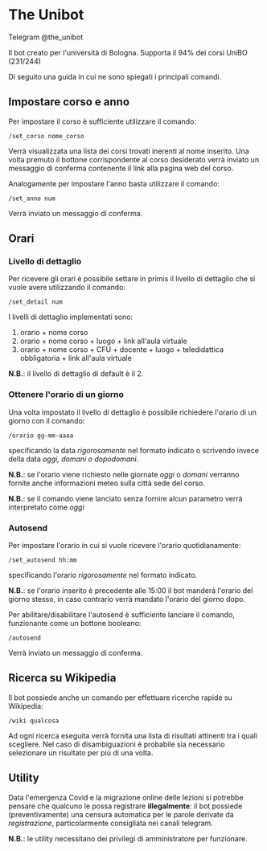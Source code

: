 # The Unibot
Telegram @the_unibot

Il bot creato per l'università di Bologna. Supporta il 94% dei corsi UniBO (231/244)


Di seguito una guida in cui ne sono spiegati i principali comandi.

## Impostare corso e anno
Per impostare il corso è sufficiente utilizzare il comando:

    /set_corso nome_corso
    
Verrà visualizzata una lista dei corsi trovati inerenti al nome inserito. Una volta premuto il bottone corrispondente al corso desiderato verrà inviato un messaggio di conferma contenente il link alla pagina web del corso.

Analogamente per impostare l'anno basta utilizzare il comando:

    /set_anno num

Verrà inviato un messaggio di conferma.

## Orari
### Livello di dettaglio
Per ricevere gli orari è possibile settare in primis il livello di dettaglio che si vuole avere utilizzando il comando:

    /set_detail num

I livelli di dettaglio implementati sono:
1) orario + nome corso
2) orario + nome corso + luogo + link all'aula virtuale
3) orario + nome corso + CFU + docente + luogo + teledidattica obbligatoria + link all'aula virtuale

**N.B.**: il livello di dettaglio di default è il 2.

### Ottenere l'orario di un giorno
Una volta impostato il livello di dettaglio è possibile richiedere l'orario di un giorno con il comando:

    /orario gg-mm-aaaa

specificando la data *rigorosamente* nel formato indicato o scrivendo invece della data *oggi, domani o dopodomani*.

**N.B.**: se l'orario viene richiesto nelle giornate *oggi* o *domani* verranno fornite anche informazioni meteo sulla città sede del corso.

**N.B.**: se il comando viene lanciato senza fornire alcun parametro verrà interpretato come *oggi*

### Autosend
Per impostare l'orario in cui si vuole ricevere l'orario quotidianamente:

    /set_autosend hh:mm

specificando l'orario *rigorosamente* nel formato indicato.

**N.B.**: se l'orario inserito è precedente alle 15:00 il bot manderà l'orario del giorno stesso, in caso contrario verrà mandato l'orario del giorno dopo.

Per abilitare/disabilitare l'autosend è sufficiente lanciare il comando, funzionante come un bottone booleano:

    /autosend

Verrà inviato un messaggio di conferma.

## Ricerca su Wikipedia
Il bot possiede anche un comando per effettuare ricerche rapide su Wikipedia:

    /wiki qualcosa

Ad ogni ricerca eseguita verrà fornita una lista di risultati attinenti tra i quali scegliere. Nel caso di disambiguazioni è probabile sia necessario selezionare un risultato per più di una volta.

## Utility
Data l'emergenza Covid e la migrazione online delle lezioni si potrebbe pensare che qualcuno le possa registrare **illegalmente**: il bot possiede (preventivamente) una censura automatica per le parole derivate da *registrazione*, particolarmente consigliata nei canali telegram.

**N.B.**: le utility necessitano dei privilegi di amministratore per funzionare.